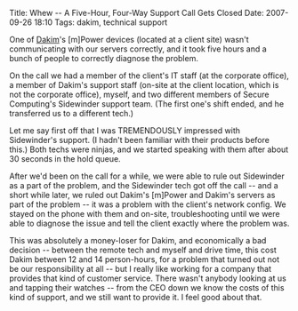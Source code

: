 Title: Whew -- A Five-Hour, Four-Way Support Call Gets Closed
Date: 2007-09-26 18:10
Tags: dakim, technical support

One of [Dakim](http://www.dakim.com "Dakim Inc.'s Web Site")'s [m]Power
devices (located at a client site) wasn't communicating with our servers
correctly, and it took five hours and a bunch of people to correctly
diagnose the problem.

On the call we had a member of the client's IT staff (at the corporate
office), a member of Dakim's support staff (on-site at the client
location, which is not the corporate office), myself, and two different
members of Secure Computing's Sidewinder support team. (The first one's
shift ended, and he transferred us to a different tech.)

Let me say first off that I was TREMENDOUSLY impressed with Sidewinder's
support. (I hadn't been familiar with their products before this.) Both
techs were ninjas, and we started speaking with them after about 30
seconds in the hold queue.

After we'd been on the call for a while, we were able to rule out
Sidewinder as a part of the problem, and the Sidewinder tech got off the
call -- and a short while later, we ruled out Dakim's [m]Power and
Dakim's servers as part of the problem -- it was a problem with the
client's network config. We stayed on the phone with them and on-site,
troubleshooting until we were able to diagnose the issue and tell the
client exactly where the problem was.

This was absolutely a money-loser for Dakim, and economically a bad
decision -- between the remote tech and myself and drive time, this cost
Dakim between 12 and 14 person-hours, for a problem that turned out not
be our responsibility at all -- but I really like working for a company
that provides that kind of customer service. There wasn't anybody
looking at us and tapping their watches -- from the CEO down we know the
costs of this kind of support, and we still want to provide it. I feel
good about that.

